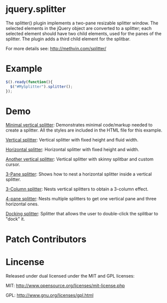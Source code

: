 jquery.splitter
===============

The splitter() plugin implements a two-pane resizable splitter window.
The selected elements in the jQuery object are converted to a splitter;
each selected element should have two child elements, used for the panes
of the splitter. The plugin adds a third child element for the splitbar.

For more details see: http://methvin.com/splitter/



# Example

```javascript
$().ready(function(){
  $("#MySplitter").splitter();
});
```



# Demo

[Minimal vertical splitter](http://methvin.com/splitter/vbasic.html): Demonstrates minimal code/markup needed to create a splitter. All the styles are included in the HTML file for this example.

[Vertical splitter](http://methvin.com/splitter/vsplitter.html): Vertical splitter with fixed height and fluid width.

[Horizontal splitter](http://methvin.com/splitter/hsplitter.html): Horizontal splitter with fixed height and width.

[Another vertical splitter](http://methvin.com/splitter/vsplitter2.html): Vertical splitter with skinny splitbar and custom cursor.

[3-Pane splitter](http://methvin.com/splitter/3psplitter.html): Shows how to nest a horizontal splitter inside a vertical splitter.

[3-Column splitter](http://methvin.com/splitter/3csplitter.html): Nests vertical splitters to obtain a 3-column effect.

[4-pane splitter](http://methvin.com/splitter/4psplitter.html): Nests multiple splitters to get one vertical pane and three horizontal ones.

[Docking splitter](http://methvin.com/splitter/vsplitter-docking.html): Splitter that allows the user to double-click the splitbar to "dock" it.



# Patch Contributors



# Lincense

Released under dual licensed under the MIT and GPL licenses:

MIT:
http://www.opensource.org/licenses/mit-license.php

GPL:
http://www.gnu.org/licenses/gpl.html

